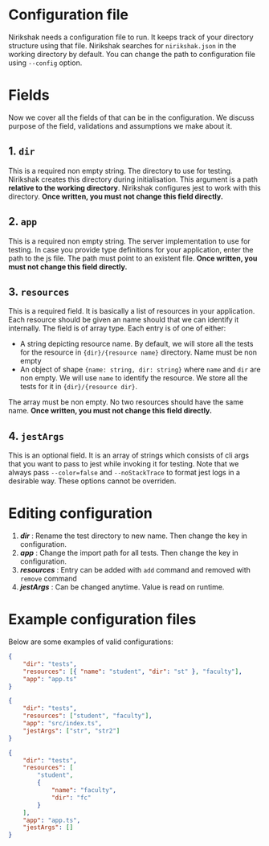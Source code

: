 # Configuration file

Nirikshak needs a configuration file to run. It keeps track of your directory structure using that file. Nirikshak searches for `nirikshak.json` in the working directory by default. You can change the path to configuration file using `--config` option.

# Fields

Now we cover all the fields of that can be in the configuration. We discuss purpose of the field, validations and assumptions we make about it.

## 1. `dir`

This is a required non empty string. The directory to use for testing. Nirikshak creates this directory during initialisation. This argument is a path **relative to the working directory**. Nirikshak configures jest to work with this directory. **Once written, you must not change this field directly.**

## 2. `app`

This is a required non empty string. The server implementation to use for testing. In case you provide type definitions for your application, enter the path to the js file. The path must point to an existent file. **Once written, you must not change this field directly.**

## 3. `resources`

This is a required field. It is basically a list of resources in your application. Each resource should be given an name should that we can identify it internally. The field is of array type. Each entry is of one of either:

-   A string depicting resource name. By default, we will store all the tests for the resource in `{dir}/{resource name}` directory. Name must be non empty
-   An object of shape `{name: string, dir: string}` where `name` and `dir` are non empty. We will use `name` to identify the resource. We store all the tests for it in `{dir}/{resource dir}`.

The array must be non empty. No two resources should have the same name. **Once written, you must not change this field directly.**

## 4. `jestArgs`

This is an optional field. It is an array of strings which consists of cli args that you want to pass to jest while invoking it for testing. Note that we always pass `--color=false` and `--noStackTrace` to format jest logs in a desirable way. These options cannot be overriden.

# Editing configuration

1. **_dir_** : Rename the test directory to new name. Then change the key in configuration.
2. **_app_** : Change the import path for all tests. Then change the key in configuration.
3. **_resources_** : Entry can be added with `add` command and removed with `remove` command
4. **_jestArgs_** : Can be changed anytime. Value is read on runtime.

# Example configuration files

Below are some examples of valid configurations:

```json
{
    "dir": "tests",
    "resources": [{ "name": "student", "dir": "st" }, "faculty"],
    "app": "app.ts"
}
```

```json
{
    "dir": "tests",
    "resources": ["student", "faculty"],
    "app": "src/index.ts",
    "jestArgs": ["str", "str2"]
}
```

```json
{
    "dir": "tests",
    "resources": [
        "student",
        {
            "name": "faculty",
            "dir": "fc"
        }
    ],
    "app": "app.ts",
    "jestArgs": []
}
```
